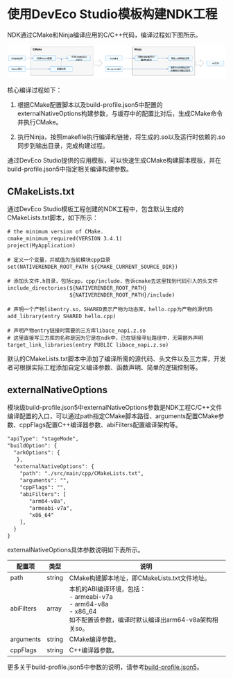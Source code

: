 # 使用DevEco Studio模板构建NDK工程


NDK通过CMake和Ninja编译应用的C/C++代码，编译过程如下图所示。


![Snipaste_2023-11-03_14-41-18](figures/Snipaste_2023-11-03_14-41-18.png)


核心编译过程如下：


1. 根据CMake配置脚本以及build-profile.json5中配置的externalNativeOptions构建参数，与缓存中的配置比对后，生成CMake命令并执行CMake。

2. 执行Ninja，按照makefile执行编译和链接，将生成的.so以及运行时依赖的.so同步到输出目录，完成构建过程。


通过DevEco Studio提供的应用模板，可以快速生成CMake构建脚本模板，并在build-profile.json5中指定相关编译构建参数。


## CMakeLists.txt

通过DevEco Studio模板工程创建的NDK工程中，包含默认生成的CMakeLists.txt脚本，如下所示：

```
# the minimum version of CMake.
cmake_minimum_required(VERSION 3.4.1)
project(MyApplication) 

# 定义一个变量，并赋值为当前模块cpp目录
set(NATIVERENDER_ROOT_PATH ${CMAKE_CURRENT_SOURCE_DIR})

# 添加头文件.h目录，包括cpp，cpp/include，告诉cmake去这里找到代码引入的头文件
include_directories(${NATIVERENDER_ROOT_PATH}
                    ${NATIVERENDER_ROOT_PATH}/include)

# 声明一个产物libentry.so，SHARED表示产物为动态库，hello.cpp为产物的源代码
add_library(entry SHARED hello.cpp)

# 声明产物entry链接时需要的三方库libace_napi.z.so
# 这里直接写三方库的名称是因为它是在ndk中，已在链接寻址路径中，无需额外声明
target_link_libraries(entry PUBLIC libace_napi.z.so)
```

默认的CMakeLists.txt脚本中添加了编译所需的源代码、头文件以及三方库，开发者可根据实际工程添加自定义编译参数、函数声明、简单的逻辑控制等。


## externalNativeOptions

模块级build-profile.json5中externalNativeOptions参数是NDK工程C/C++文件编译配置的入口，可以通过path指定CMake脚本路径、arguments配置CMake参数、cppFlags配置C++编译器参数、abiFilters配置编译架构等。
```
"apiType": "stageMode",
"buildOption": {
  "arkOptions": {
   },
  "externalNativeOptions": {
    "path": "./src/main/cpp/CMakeLists.txt",
    "arguments": "",
    "cppFlags": "",
    "abiFilters": [
       "arm64-v8a",
       "armeabi-v7a",
       "x86_64"
    ],
  }
}
```

externalNativeOptions具体参数说明如下表所示。

| 配置项 | 类型 | 说明 | 
| -------- | -------- | -------- |
| path | string | CMake构建脚本地址，即CMakeLists.txt文件地址。 | 
| abiFilters | array | 本机的ABI编译环境，包括：<!--Del--><br/>- armeabi-v7a<!--DelEnd--><br/>- arm64-v8a<br/>- x86_64<br/>如不配置该参数，编译时默认编译出arm64-v8a架构相关so。 | 
| arguments | string | CMake编译参数。 | 
| cppFlags | string | C++编译器参数。 | 

更多关于build-profile.json5中参数的说明，请参考<!--RP1-->[build-profile.json5](https://developer.harmonyos.com/cn/docs/documentation/doc-guides-V2/build-profile-0000001667501732-V2)<!--RP1End-->。
